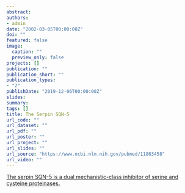 ```yaml
---
abstract: 
authors:
- admin
date: "2002-03-05T00:00:00Z"
doi: ""
featured: false
image:
  caption: ""
  preview_only: false
projects: []
publication: ""
publication_short: ""
publication_types:
- "2"
publishDate: "2019-12-06T00:00:00Z"
slides: 
summary: 
tags: []
title: The Serpin SQN-5  
url_code: ""
url_dataset: ""
url_pdf: ""
url_poster: ""
url_project: ""
url_slides: ""
url_source: "https://www.ncbi.nlm.nih.gov/pubmed/11863458"
url_video: ""
---
```


[The serpin SQN-5 is a dual mechanistic-class inhibitor of serine and cysteine proteinases.](https://www.ncbi.nlm.nih.gov/pubmed/11863458)

